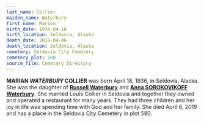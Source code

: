 ```yaml
---
last_name: Collier
maiden_name: Waterbury
first_name: Marion
birth_date: 1936-04-18
birth_location: Seldovia, Alaska
death_date: 2019-04-06
death_location: Seldovia, Alaska
cemetery: Seldovia City Cemetery
cemetery_plot: 580
source_file: Cemetery Directory
---
```

**MARIAN *WATERBURY* COLLIER**  was born April 18, 1936, in Seldovia, Alaska. She was the daughter of [**Russell Waterbury**](./Waterbury_Russell_Sr.md) and [**Anna SOROKOVIKOFF Waterbury**](./Waterbury_Anna_Sorokovikoff). She married Louis Collier in Seldovia and together they owned and operated a restaurant for many years. They had three children and her joy in life was spending time with God and her family. She died April 6, 2019 and has a place in the Seldovia City Cemetery in plot 580.  




